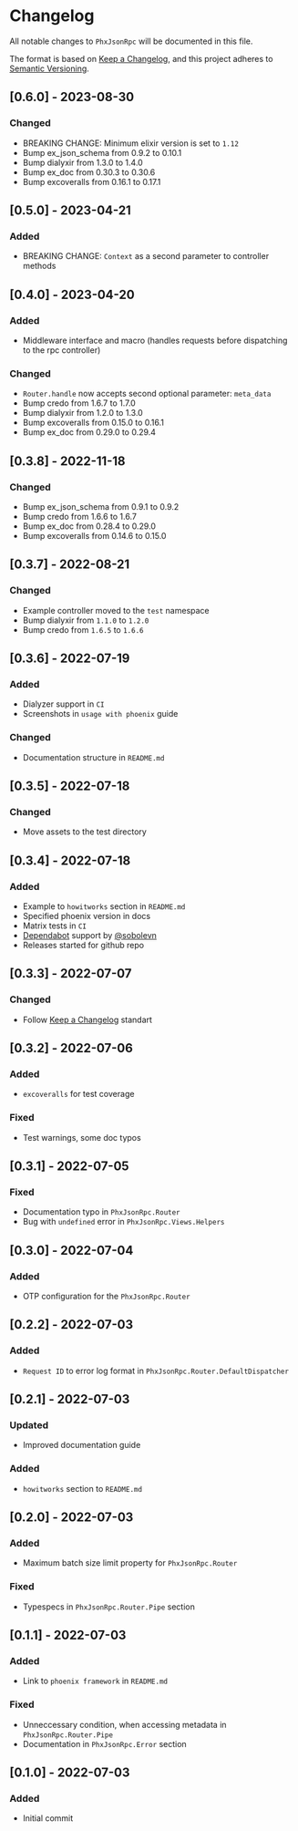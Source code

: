 # Changelog

All notable changes to `PhxJsonRpc` will be documented in this file.

The format is based on [Keep a Changelog](https://keepachangelog.com/en/1.0.0/),
and this project adheres to [Semantic Versioning](https://semver.org/spec/v2.0.0.html).

## [0.6.0] - 2023-08-30

### Changed

- BREAKING CHANGE: Minimum elixir version is set to `1.12`
- Bump ex_json_schema from 0.9.2 to 0.10.1
- Bump dialyxir from 1.3.0 to 1.4.0
- Bump ex_doc from 0.30.3 to 0.30.6
- Bump excoveralls from 0.16.1 to 0.17.1

## [0.5.0] - 2023-04-21

### Added

- BREAKING CHANGE: `Context` as a second parameter to controller methods

## [0.4.0] - 2023-04-20

### Added

- Middleware interface and macro (handles requests before dispatching to the rpc controller)

### Changed

- `Router.handle` now accepts second optional parameter: `meta_data`
- Bump credo from 1.6.7 to 1.7.0
- Bump dialyxir from 1.2.0 to 1.3.0
- Bump excoveralls from 0.15.0 to 0.16.1
- Bump ex_doc from 0.29.0 to 0.29.4

## [0.3.8] - 2022-11-18

### Changed

- Bump ex_json_schema from 0.9.1 to 0.9.2
- Bump credo from 1.6.6 to 1.6.7
- Bump ex_doc from 0.28.4 to 0.29.0
- Bump excoveralls from 0.14.6 to 0.15.0

## [0.3.7] - 2022-08-21

### Changed

- Example controller moved to the `test` namespace
- Bump dialyxir from `1.1.0` to `1.2.0`
- Bump credo from `1.6.5` to `1.6.6`

## [0.3.6] - 2022-07-19

### Added

- Dialyzer support in `CI`
- Screenshots in `usage with phoenix` guide

### Changed

- Documentation structure in `README.md`

## [0.3.5] - 2022-07-18

### Changed

- Move assets to the test directory

## [0.3.4] - 2022-07-18

### Added

- Example to `howitworks` section in `README.md`
- Specified phoenix version in docs
- Matrix tests in `CI`
- [Dependabot](https://github.com/dependabot) support by [@sobolevn](https://github.com/sobolevn)
- Releases started for github repo

## [0.3.3] - 2022-07-07

### Changed

- Follow [Keep a Changelog](https://keepachangelog.com/en/1.0.0/) standart

## [0.3.2] - 2022-07-06

### Added

- `excoveralls` for test coverage

### Fixed

- Test warnings, some doc typos

## [0.3.1] - 2022-07-05

### Fixed

- Documentation typo in `PhxJsonRpc.Router`
- Bug with `undefined` error in `PhxJsonRpc.Views.Helpers`

## [0.3.0] - 2022-07-04

### Added

- OTP configuration for the `PhxJsonRpc.Router`

## [0.2.2] - 2022-07-03

### Added

- `Request ID` to error log format in `PhxJsonRpc.Router.DefaultDispatcher`

## [0.2.1] - 2022-07-03

### Updated

- Improved documentation guide

### Added

- `howitworks` section to `README.md`

## [0.2.0] - 2022-07-03

### Added

- Maximum batch size limit property for `PhxJsonRpc.Router`

### Fixed

- Typespecs in `PhxJsonRpc.Router.Pipe` section

## [0.1.1] - 2022-07-03

### Added

- Link to `phoenix framework` in `README.md`

### Fixed

- Unneccessary condition, when accessing metadata in `PhxJsonRpc.Router.Pipe`
- Documentation in `PhxJsonRpc.Error` section

## [0.1.0] - 2022-07-03

### Added

- Initial commit
